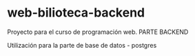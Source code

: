 # web-bilioteca-backend
<p>Proyecto para el curso de programación web. PARTE BACKEND</p>
<p>Utilización para la parte de base de datos - postgres</p>
